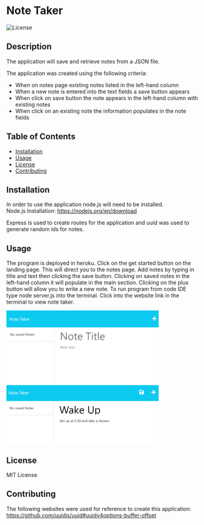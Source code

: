 # Note Taker
  ![License](https://img.shields.io/badge/License-MIT-blue.svg)
  
  ## Description
 The application will save and retrieve notes from a JSON file.

  The application was created using the following criteria:
  - When on notes page existing notes listed in the left-hand column
  - When a new note is entered into the text fields a save button appears
  - When click on save button the note appears in the left-hand column with existing notes
  - When click on an existing note the information populates in the note fields

  ## Table of Contents
- [Installation](#installation)
- [Usage](#usage)
- [License](#license)
- [Contributing](#contributing)
 
## Installation
In order to use the application node.js will need to be installed. <br />
Node.js Installation: https://nodejs.org/en/download 

Express is used to create routes for the application and uuid was used to generate random ids for notes. 

## Usage
The program is deployed in heroku. Click on the get started button on the landing page. This will direct you to the notes page. Add notes by typing in title and text then clicking the save button. Clicking on saved notes in the left-hand column it will populate in the main section. Clicking on the plus button will allow you to write a new note. 
To run program from code IDE type node server.js into the terminal. Click into the website link in the terminal to view note taker.

<img src="./images/notes-page.png" width='400' height='auto'><br>
<img src="./images/write-note.png" width='400' height='auto'><br>

## License 
MIT License

## Contributing
The following websites were used for reference to create this application:<br />
https://github.com/uuidjs/uuid#uuidv4options-buffer-offset


